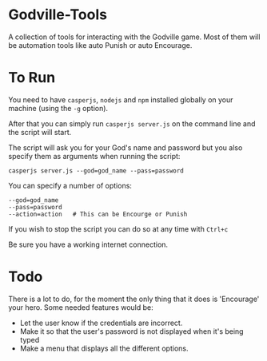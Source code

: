 # Godville-Tools
 A collection of tools for interacting with the Godville game. Most of them will be automation tools like auto Punish or auto Encourage.

# To Run
You need to have `casperjs`, `nodejs` and `npm` installed globally on your machine (using the `-g` option).

After that you can simply run `casperjs server.js` on the command line and the script will start.

The script will ask you for your God's name and password but you also specify them as arguments when running the script:

    casperjs server.js --god=god_name --pass=password


You can specify a number of options:

    --god=god_name
    --pass=password
    --action=action   # This can be Encourge or Punish


If you wish to stop the script you can do so at any time with `Ctrl+c`

Be sure you have a working internet connection.

# Todo
There is a lot to do, for the moment the only thing that it does is 'Encourage' your hero. Some needed features would be:
<ul>
  <li> Let the user know if the credentials are incorrect.</li>
  <li> Make it so that the user's password is not displayed when it's being typed </li>
  <li> Make a menu that displays all the different options. </li>
</ul>
